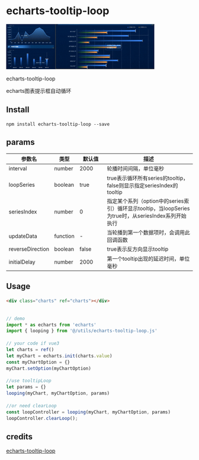 # echarts-tooltip-loop
![image](./demo.gif)

echarts-tooltip-loop

echarts图表提示框自动循环

## Install

```node
npm install echarts-tooltip-loop --save
```


## params

| 参数名              | 类型     |  <div style="width: 60px">默认值</div> | 描述  |
| ------------------ | -------- | ------- | ------------ |
| interval           | number   | 2000    | 轮播时间间隔，单位毫秒                                                                               |
| loopSeries         | boolean  | true    | true表示循环所有series的tooltip，false则显示指定seriesIndex的tooltip                                 |
| seriesIndex        | number   | 0       | 指定某个系列（option中的series索引）循环显示tooltip，当loopSeries为true时，从seriesIndex系列开始执行 |
| updateData         | function | -       | 当轮播到第一个数据项时，会调用此回调函数                                                             |
| reverseDirection   | boolean  | false   | true表示反方向显示tooltip                                                                            |
| initialDelay       | number   | 2000    | 第一个tooltip出现的延迟时间，单位毫秒                                                                |

## Usage

```html
<div class="charts" ref="charts"></div>
```

```js

// demo 
import * as echarts from 'echarts'
import { looping } from '@/utils/echarts-tooltip-loop.js'

// your code if vue3
let charts = ref()
let myChart = echarts.init(charts.value)
const myChartOption = {}
myChart.setOption(myChartOption)

//use tooltipLoop
let params = {}
looping(myChart, myChartOption, params)

//or need clearLoop
const loopController = looping(myChart, myChartOption, params)
loopController.clearLoop();

```

## credits
[echarts-tooltip-loop](https://github.com/carsum/echarts-tooltip-loop)








